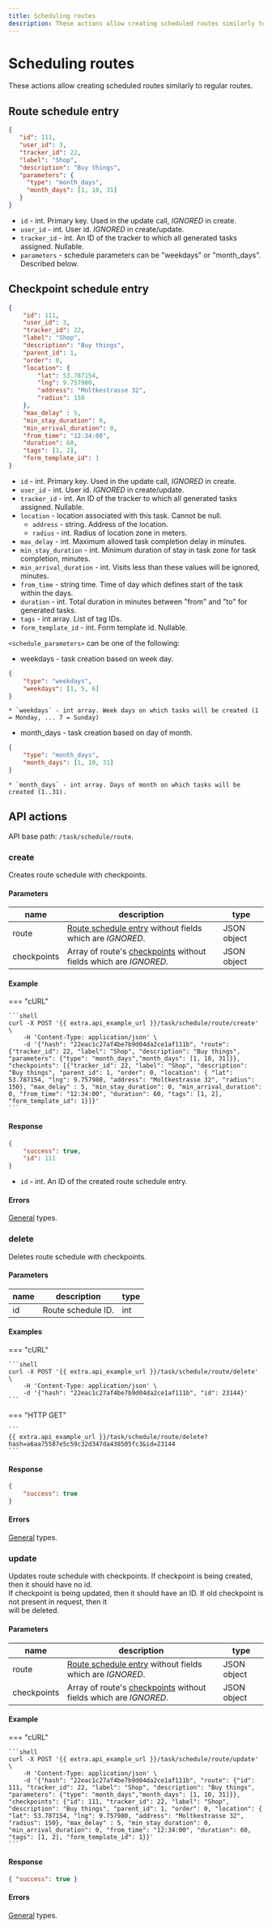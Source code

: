 ```yaml
---
title: Scheduling routes
description: These actions allow creating scheduled routes similarly to regular routes.
---
```


# Scheduling routes

These actions allow creating scheduled routes similarly to regular routes.

## Route schedule entry

```json
{
   "id": 111,
   "user_id": 3,
   "tracker_id": 22,
   "label": "Shop",
   "description": "Buy things",
   "parameters": {
     "type": "month_days",
     "month_days": [1, 10, 31]
   }
}
```

* `id` - int. Primary key. Used in the update call, _IGNORED_ in create.
* `user_id` - int. User id. _IGNORED_ in create/update.
* `tracker_id` - int. An ID of the tracker to which all generated tasks assigned. Nullable.
* `parameters` - schedule parameters can be "weekdays" or "month\_days". Described below.

## Checkpoint schedule entry

```json
{
    "id": 111,
    "user_id": 3,
    "tracker_id": 22,
    "label": "Shop",
    "description": "Buy things",
    "parent_id": 1,
    "order": 0,
    "location": {
        "lat": 53.787154,
        "lng": 9.757980,
        "address": "Moltkestrasse 32",
        "radius": 150
    },
    "max_delay" : 5,
    "min_stay_duration": 0,
    "min_arrival_duration": 0,
    "from_time": "12:34:00",
    "duration": 60,
    "tags": [1, 2],
    "form_template_id": 1
}
```

* `id` - int. Primary key. Used in the update call, _IGNORED_ in create.
* `user_id` - int. User id. _IGNORED_ in create/update.
* `tracker_id` - int. An ID of the tracker to which all generated tasks assigned. Nullable.
* `location` - location associated with this task. Cannot be null.
  * `address` - string. Address of the location.
  * `radius` - int. Radius of location zone in meters.
* `max_delay` - int. Maximum allowed task completion delay in minutes.
* `min_stay_duration` - int. Minimum duration of stay in task zone for task completion, minutes.
* `min_arrival_duration` - int. Visits less than these values will be ignored, minutes.
* `from_time` - string time. Time of day which defines start of the task within the days.
* `duration` - int. Total duration in minutes between "from" and "to" for generated tasks.
* `tags` - int array. List of tag IDs.
* `form_template_id` - int. Form template id. Nullable.

`<schedule_parameters>` can be one of the following:

* weekdays - task creation based on week day.

```json
{
    "type": "weekdays",
    "weekdays": [1, 5, 6]
}
```

```
* `weekdays` - int array. Week days on which tasks will be created (1 = Monday, ... 7 = Sunday)
```

* month\_days - task creation based on day of month.

```json
{
    "type": "month_days",
    "month_days": [1, 10, 31]
}
```

```
* `month_days` - int array. Days of month on which tasks will be created (1..31).
```

## API actions

API base path: `/task/schedule/route`.

### create

Creates route schedule with checkpoints.

#### Parameters

| name        | description                                                                                            | type        |
| ----------- | ------------------------------------------------------------------------------------------------------ | ----------- |
| route       | [Route schedule entry](route.md#route-schedule-entry) without fields which are _IGNORED_.              | JSON object |
| checkpoints | Array of route's [checkpoints](route.md#checkpoint-schedule-entry) without fields which are _IGNORED_. | JSON object |

#### Example

\=== "cURL"

````
```shell
curl -X POST '{{ extra.api_example_url }}/task/schedule/route/create' \
    -H 'Content-Type: application/json' \
    -d '{"hash": "22eac1c27af4be7b9d04da2ce1af111b", "route": {"tracker_id": 22, "label": "Shop", "description": "Buy things", "parameters": {"type": "month_days","month_days": [1, 10, 31]}}, "checkpoints": [{"tracker_id": 22, "label": "Shop", "description": "Buy things", "parent_id": 1, "order": 0, "location": { "lat": 53.787154, "lng": 9.757980, "address": "Moltkestrasse 32", "radius": 150}, "max_delay" : 5, "min_stay_duration": 0, "min_arrival_duration": 0, "from_time": "12:34:00", "duration": 60, "tags": [1, 2], "form_template_id": 1}]}'
```
````

#### Response

```json
{
    "success": true,
    "id": 111
}
```

* `id` - int. An ID of the created route schedule entry.

#### Errors

[General](../../../../errors.md#error-codes) types.

### delete

Deletes route schedule with checkpoints.

#### Parameters

| name | description        | type |
| ---- | ------------------ | ---- |
| id   | Route schedule ID. | int  |

#### Examples

\=== "cURL"

````
```shell
curl -X POST '{{ extra.api_example_url }}/task/schedule/route/delete' \
    -H 'Content-Type: application/json' \
    -d '{"hash": "22eac1c27af4be7b9d04da2ce1af111b", "id": 23144}'
```
````

\=== "HTTP GET"

````
```
{{ extra.api_example_url }}/task/schedule/route/delete?hash=a6aa75587e5c59c32d347da438505fc3&id=23144
```
````

#### Response

```json
{
    "success": true
}
```

#### Errors

[General](../../../../errors.md#error-codes) types.

### update

Updates route schedule with checkpoints. If checkpoint is being created, then it should have no id.\
If checkpoint is being updated, then it should have an ID. If old checkpoint is not present in request, then it\
will be deleted.

#### Parameters

| name        | description                                                                                            | type        |
| ----------- | ------------------------------------------------------------------------------------------------------ | ----------- |
| route       | [Route schedule entry](route.md#route-schedule-entry) without fields which are _IGNORED_.              | JSON object |
| checkpoints | Array of route's [checkpoints](route.md#checkpoint-schedule-entry) without fields which are _IGNORED_. | JSON object |

#### Example

\=== "cURL"

````
```shell
curl -X POST '{{ extra.api_example_url }}/task/schedule/route/update' \
    -H 'Content-Type: application/json' \
    -d '{"hash": "22eac1c27af4be7b9d04da2ce1af111b", "route": {"id": 111, "tracker_id": 22, "label": "Shop", "description": "Buy things", "parameters": {"type": "month_days","month_days": [1, 10, 31]}}, "checkpoints": {"id": 111, "tracker_id": 22, "label": "Shop", "description": "Buy things", "parent_id": 1, "order": 0, "location": { "lat": 53.787154, "lng": 9.757980, "address": "Moltkestrasse 32", "radius": 150}, "max_delay" : 5, "min_stay_duration": 0, "min_arrival_duration": 0, "from_time": "12:34:00", "duration": 60, "tags": [1, 2], "form_template_id": 1}}'
```
````

#### Response

```json
{ "success": true }
```

#### Errors

[General](../../../../errors.md#error-codes) types.
